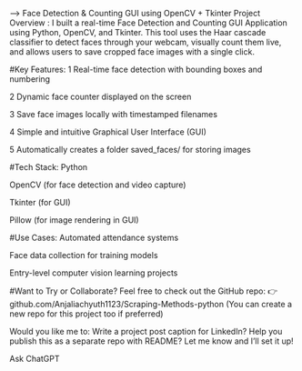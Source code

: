 --> Face Detection & Counting GUI using OpenCV + Tkinter
Project Overview :
I built a real-time Face Detection and Counting GUI Application using Python, OpenCV, and Tkinter. This tool uses the Haar cascade classifier to detect faces through your webcam, visually count them live, and allows users to save cropped face images with a single click.

#Key Features:
1 Real-time face detection with bounding boxes and numbering

2 Dynamic face counter displayed on the screen

3 Save face images locally with timestamped filenames

4 Simple and intuitive Graphical User Interface (GUI)

5 Automatically creates a folder saved_faces/ for storing images


#Tech Stack:
Python

OpenCV (for face detection and video capture)

Tkinter (for GUI)

Pillow (for image rendering in GUI)


#Use Cases:
Automated attendance systems

Face data collection for training models

Entry-level computer vision learning projects


#Want to Try or Collaborate?
Feel free to check out the GitHub repo:
👉 github.com/Anjaliachyuth1123/Scraping-Methods-python
(You can create a new repo for this project too if preferred)

Would you like me to:
Write a project post caption for LinkedIn?
Help you publish this as a separate repo with README?
Let me know and I’ll set it up!









Ask ChatGPT
